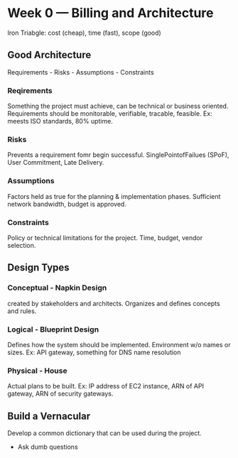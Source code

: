 # Week 0 — Billing and Architecture
Iron Triabgle: cost (cheap), time (fast), scope (good)
## Good Architecture
Requirements - Risks - Assumptions - Constraints

### Reqirements
Something the project must achieve, can be technical or business oriented. Requirements should be monitorable, verifiable, tracable, feasible. Ex: meests ISO standards, 80% uptime.

### Risks
Prevents a requirement fomr begin successful. SinglePointofFailues (SPoF), User Commitment, Late Delivery. 

### Assumptions
Factors held as true for the planning & implementation phases. Sufficient network bandwidth, budget is approved.

### Constraints
Policy or technical limitations for the project. Time, budget, vendor selection. 

## Design Types
### Conceptual - Napkin Design
created by stakeholders and architects. Organizes and defines concepts and rules. 

### Logical - Blueprint Design
Defines how the system should be implemented. Environment w/o names or sizes. Ex: API gateway, something for DNS name resolution

### Physical - House
Actual plans to be built. Ex: IP address of EC2 instance, ARN of API gateway, ARN of security gateways. 

## Build a Vernacular
Develop a common dictionary that can be used during the project. 
- Ask dumb questions 